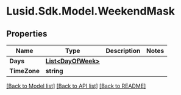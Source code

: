 # Lusid.Sdk.Model.WeekendMask

## Properties

Name | Type | Description | Notes
------------ | ------------- | ------------- | -------------
**Days** | [**List&lt;DayOfWeek&gt;**](DayOfWeek.md) |  | 
**TimeZone** | **string** |  | 

[[Back to Model list]](../README.md#documentation-for-models) [[Back to API list]](../README.md#documentation-for-api-endpoints) [[Back to README]](../README.md)

